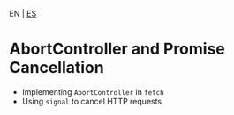 <!-- MULTILANGUAJE MENU START -->
EN | [ES](https://lckpig.gitbook.io/es-practical-dev-handbook/typescript/async-javascript/abort-controller)
<!-- MULTILANGUAJE MENU END -->

# AbortController and Promise Cancellation

- Implementing `AbortController` in `fetch`
- Using `signal` to cancel HTTP requests 